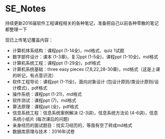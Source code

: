 # SE_Notes

持续更新2016届软件工程课程相关的各种笔记，准备把自己以前各种零散的笔记都整理一下

现已上传笔记覆盖内容：
* 计算机体系结构：课程ppt (1-14全)，md格式，quiz 1试题
* 数字部件设计：课本 (1-3章)，复习ppt (1-5全)，课程ppt (1-10全)，md格式
* 计算机系统工程：课程ppt (1-29全)，pdf格式
* 计算机系统基础：three easy pieces (7,8,22,28-30章)，md格式（这是上课的听记，有点意识流）
* 软件工程导论：课程ppt (1-11全)，面向对象设计 (包设计原则/类设计原则/设计模式)，pdf格式
* 操作系统：课程ppt (1-21)，md格式
* 软件测试：课程ppt (7)，md格式
* 算法原理：课程ppt (全)，pdf格式
* 信息系统工程：信息系统案例解决 (2-3讲)，信息系统方法论 (4-6讲)，信息系统小纸片 (每次课后的问题)
* 亲身经历的面试题目：找实习经历的，等我有空了转成md格式
* 数据库原理与技术：2016年试卷